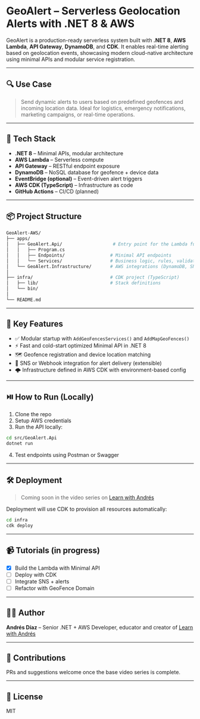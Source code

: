 # GeoAlert – Serverless Geolocation Alerts with .NET 8 & AWS

GeoAlert is a production-ready serverless system built with **.NET 8**, **AWS Lambda**, **API Gateway**, **DynamoDB**, and **CDK**. It enables real-time alerting based on geolocation events, showcasing modern cloud-native architecture using minimal APIs and modular service registration.

---

## 🔍 Use Case
> Send dynamic alerts to users based on predefined geofences and incoming location data. Ideal for logistics, emergency notifications, marketing campaigns, or real-time operations.

---

## 🚀 Tech Stack

- **.NET 8** – Minimal APIs, modular architecture
- **AWS Lambda** – Serverless compute
- **API Gateway** – RESTful endpoint exposure
- **DynamoDB** – NoSQL database for geofence + device data
- **EventBridge (optional)** – Event-driven alert triggers
- **AWS CDK (TypeScript)** – Infrastructure as code
- **GitHub Actions** – CI/CD (planned)

---

## 📦 Project Structure

```bash
GeoAlert-AWS/
├── apps/
│   ├── GeoAlert.Api/                   # Entry point for the Lambda function
│   │   ├── Program.cs                  
│   │   ├── Endpoints/                 # Minimal API endpoints
│   │   └── Services/                  # Business logic, rules, validation
│   └── GeoAlert.Infrastructure/       # AWS integrations (DynamoDB, SNS, etc.)
│
├── infra/                             # CDK project (TypeScript)
│   ├── lib/                           # Stack definitions
│   └── bin/
│
└── README.md
```

---

## 🧠 Key Features

- ✅ Modular startup with `AddGeoFencesServices()` and `AddMapGeoFences()`
- ⚡ Fast and cold-start optimized Minimal API in .NET 8
- 🗺️ Geofence registration and device location matching
- 🔔 SNS or Webhook integration for alert delivery (extensible)
- 🌩️ Infrastructure defined in AWS CDK with environment-based config

---

## ⏯️ How to Run (Locally)

1. Clone the repo
2. Setup AWS credentials
3. Run the API locally:
```bash
cd src/GeoAlert.Api
dotnet run
```
4. Test endpoints using Postman or Swagger

---

## 🛠️ Deployment
> Coming soon in the video series on [Learn with Andrés](https://www.youtube.com/@learnwithandres)

Deployment will use CDK to provision all resources automatically:
```bash
cd infra
cdk deploy
```

---

## 📹 Tutorials (in progress)
- [x] Build the Lambda with Minimal API
- [ ] Deploy with CDK
- [ ] Integrate SNS + alerts
- [ ] Refactor with GeoFence Domain

---

## 👨‍💻 Author
**Andrés Díaz** – Senior .NET + AWS Developer, educator and creator of [Learn with Andrés](https://www.youtube.com/@learnwithandres)

---

## 🤝 Contributions
PRs and suggestions welcome once the base video series is complete.

---

## 🧭 License
MIT
